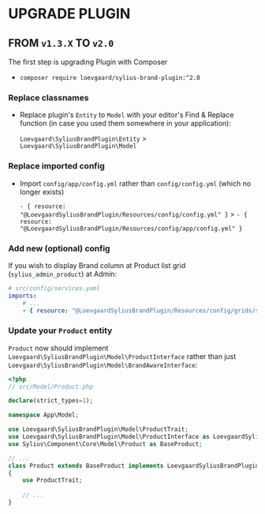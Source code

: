 # UPGRADE PLUGIN 

## FROM `v1.3.X` TO `v2.0`

The first step is upgrading Plugin with Composer

- `composer require loevgaard/sylius-brand-plugin:^2.0`

### Replace classnames

- Replace plugin's `Entity` to `Model` with your editor's
  Find & Replace function 
  (in case you used them somewhere in your application):
  
  `Loevgaard\SyliusBrandPlugin\Entity` > `Loevgaard\SyliusBrandPlugin\Model`

### Replace imported config

- Import `config/app/config.yml` rather than `config/config.yml` (which no longer exists)

  `- { resource: "@LoevgaardSyliusBrandPlugin/Resources/config/config.yml" }` > `- { resource: "@LoevgaardSyliusBrandPlugin/Resources/config/app/config.yml" }`

### Add new (optional) config 

If you wish to display Brand column at Product list grid (`sylius_admin_product`) at Admin:

```yaml
# src/config/services.yaml
imports:
    # ...
    - { resource: "@LoevgaardSyliusBrandPlugin/Resources/config/grids/sylius_admin_product.yml" }
``` 

### Update your `Product` entity

`Product` now should implement `Loevgaard\SyliusBrandPlugin\Model\ProductInterface`
rather than just `Loevgaard\SyliusBrandPlugin\Model\BrandAwareInterface`:

```php
<?php
// src/Model/Product.php

declare(strict_types=1);

namespace App\Model;

use Loevgaard\SyliusBrandPlugin\Model\ProductTrait;
use Loevgaard\SyliusBrandPlugin\Model\ProductInterface as LoevgaardSyliusBrandPluginProductInterface;
use Sylius\Component\Core\Model\Product as BaseProduct;

// ...
class Product extends BaseProduct implements LoevgaardSyliusBrandPluginProductInterface
{
    use ProductTrait;
    
    // ...
}
```
